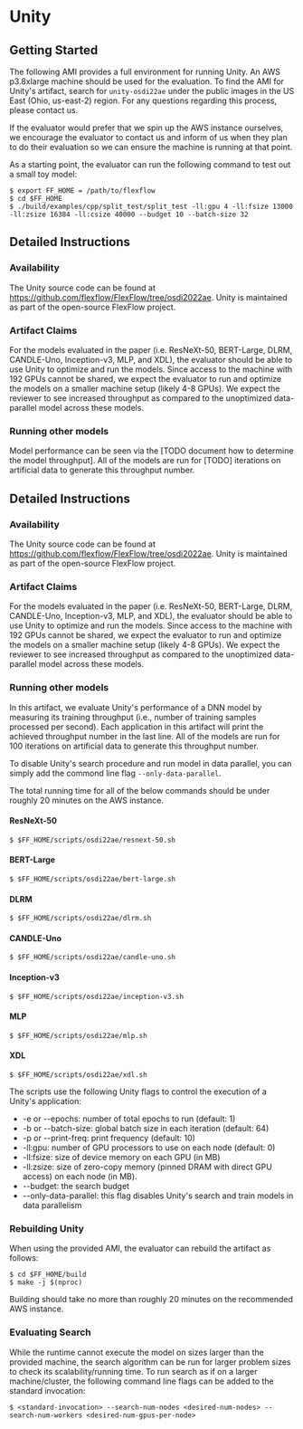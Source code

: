 # Unity

## Getting Started

The following AMI provides a full environment for running Unity. An AWS p3.8xlarge machine should be used for the evaluation. To find the AMI for Unity's artifact, search for `unity-osdi22ae` under the public images in the US East (Ohio, us-east-2) region. For any questions regarding this process, please contact us. 

If the evaluator would prefer that we spin up the AWS instance ourselves, we encourage the evaluator to contact us and inform of us when they plan to do their evaluation so we can ensure the machine is running at that point. 

As a starting point, the evaluator can run the following command to test out a small toy model:

```
$ export FF_HOME = /path/to/flexflow
$ cd $FF_HOME
$ ./build/examples/cpp/split_test/split_test -ll:gpu 4 -ll:fsize 13000 -ll:zsize 16384 -ll:csize 40000 --budget 10 --batch-size 32
```

## Detailed Instructions

### Availability

The Unity source code can be found at https://github.com/flexflow/FlexFlow/tree/osdi2022ae. 
Unity is maintained as part of the open-source FlexFlow project.

### Artifact Claims

For the models evaluated in the paper (i.e. ResNeXt-50, BERT-Large, DLRM, CANDLE-Uno, Inception-v3, MLP, and XDL), the evaluator should be able to use Unity to optimize and run the models.
Since access to the machine with 192 GPUs cannot be shared, we expect the evaluator to run and optimize the models on a smaller machine setup (likely 4-8 GPUs).
We expect the reviewer to see increased throughput as compared to the unoptimized data-parallel model across these models.

### Running other models

Model performance can be seen via the [TODO document how to determine the model throughput]. 
All of the models are run for [TODO] iterations on artificial data to generate this throughput number.

## Detailed Instructions

### Availability

The Unity source code can be found at https://github.com/flexflow/FlexFlow/tree/osdi2022ae. 
Unity is maintained as part of the open-source FlexFlow project.

### Artifact Claims

For the models evaluated in the paper (i.e. ResNeXt-50, BERT-Large, DLRM, CANDLE-Uno, Inception-v3, MLP, and XDL), the evaluator should be able to use Unity to optimize and run the models.
Since access to the machine with 192 GPUs cannot be shared, we expect the evaluator to run and optimize the models on a smaller machine setup (likely 4-8 GPUs).
We expect the reviewer to see increased throughput as compared to the unoptimized data-parallel model across these models.

### Running other models

In this artifact, we evaluate Unity's performance of a DNN model by measuring its training throughput (i.e., number of training samples processed per second). Each application in this artifact will print the achieved throughput number in the last line. All of the models are run for 100 iterations on artificial data to generate this throughput number.

To disable Unity's search procedure and run model in data parallel, you can simply add the commond line flag `--only-data-parallel`.

The total running time for all of the below commands should be under roughly 20 minutes on the AWS instance. 

#### ResNeXt-50

```
$ $FF_HOME/scripts/osdi22ae/resnext-50.sh
```

#### BERT-Large

```
$ $FF_HOME/scripts/osdi22ae/bert-large.sh
```

#### DLRM

```
$ $FF_HOME/scripts/osdi22ae/dlrm.sh 
```

#### CANDLE-Uno

```
$ $FF_HOME/scripts/osdi22ae/candle-uno.sh
```

#### Inception-v3

```
$ $FF_HOME/scripts/osdi22ae/inception-v3.sh
```

#### MLP

```
$ $FF_HOME/scripts/osdi22ae/mlp.sh
```

#### XDL

```
$ $FF_HOME/scripts/osdi22ae/xdl.sh
```

The scripts use the following Unity flags to control the execution of a Unity's application:

* -e or --epochs: number of total epochs to run (default: 1)
* -b or --batch-size: global batch size in each iteration (default: 64)
* -p or --print-freq: print frequency (default: 10)
* -ll:gpu: number of GPU processors to use on each node (default: 0)
* -ll:fsize: size of device memory on each GPU (in MB)
* -ll:zsize: size of zero-copy memory (pinned DRAM with direct GPU access) on each node (in MB). 
* --budget: the search budget
* --only-data-parallel: this flag disables Unity's search and train models in data parallelism

### Rebuilding Unity

When using the provided AMI, the evaluator can rebuild the artifact as follows:
```
$ cd $FF_HOME/build
$ make -j $(nproc)
```
Building should take no more than roughly 20 minutes on the recommended AWS instance.

### Evaluating Search

While the runtime cannot execute the model on sizes larger than the provided machine, the search algorithm can be run for larger problem sizes to check its scalability/running time.
To run search as if on a larger machine/cluster, the following command line flags can be added to the standard invocation:

```
$ <standard-invocation> --search-num-nodes <desired-num-nodes> --search-num-workers <desired-num-gpus-per-node>
```
